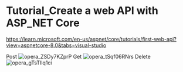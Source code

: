 # Tutorial_Create a web API with ASP_NET Core

https://learn.microsoft.com/en-us/aspnet/core/tutorials/first-web-api?view=aspnetcore-8.0&tabs=visual-studio

Post
![opera_ZSDy7KZprP](https://github.com/FelixEdenborgh/Tutorial_Create-a-web-API-with-ASP_NET-Core/assets/31070311/614d9e34-964c-497c-a3c4-74032433868f)
Get
![opera_tSqf06RNrs](https://github.com/FelixEdenborgh/Tutorial_Create-a-web-API-with-ASP_NET-Core/assets/31070311/b9e44432-329a-4bcc-b49e-77e0104a7eae)
Delete
![opera_gTsTIlq1ci](https://github.com/FelixEdenborgh/Tutorial_Create-a-web-API-with-ASP_NET-Core/assets/31070311/dfe0e2a3-a4fa-4bce-a9bb-a4affad5acd4)




